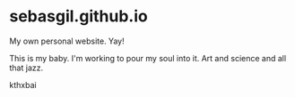 # sebasgil.github.io
My own personal website. Yay!

This is my baby.
I'm working to pour my soul into it.
Art and science and all that jazz.

kthxbai
